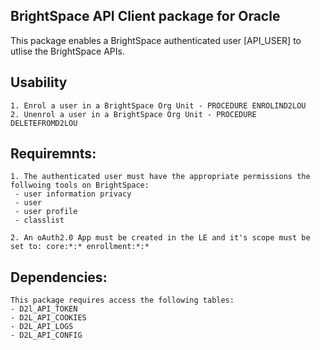 

## BrightSpace API Client package for Oracle

This package enables a BrightSpace authenticated user [API_USER] to utlise the BrightSpace APIs.
  
## Usability
    
    1. Enrol a user in a BrightSpace Org Unit - PROCEDURE ENROLIND2LOU
    2. Unenrol a user in a BrightSpace Org Unit - PROCEDURE DELETEFROMD2LOU
    
## Requiremnts:

    1. The authenticated user must have the appropriate permissions the follwoing tools on BrightSpace:
     - user information privacy
     - user 
     - user profile
     - classlist
     
    2. An oAuth2.0 App must be created in the LE and it's scope must be set to: core:*:* enrollment:*:*
  
 ## Dependencies:
 
    This package requires access the following tables:
    - D2l_API_TOKEN
    - D2L_API_COOKIES
    - D2L_API_LOGS
    - D2L_API_CONFIG

   
